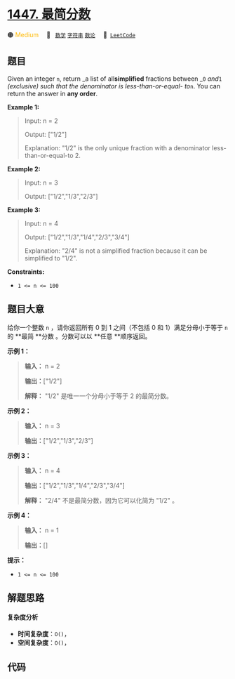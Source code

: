 # [1447. 最简分数](https://leetcode.com/problems/simplified-fractions)

🟠 <font color=#ffb800>Medium</font>&emsp; 🔖&ensp; [`数学`](/tag/math.md) [`字符串`](/tag/string.md) [`数论`](/tag/number-theory.md)&emsp; 🔗&ensp;[`LeetCode`](https://leetcode.com/problems/simplified-fractions)

## 题目

Given an integer `n`, return _a list of all**simplified** fractions between
_`0` _and_`1` _(exclusive) such that the denominator is less-than-or-equal-
to_`n`. You can return the answer in **any order**.



**Example 1:**

> Input: n = 2
> 
> Output: ["1/2"]
> 
> Explanation: "1/2" is the only unique fraction with a denominator less-than-or-equal-to 2.

**Example 2:**

> Input: n = 3
> 
> Output: ["1/2","1/3","2/3"]

**Example 3:**

> Input: n = 4
> 
> Output: ["1/2","1/3","1/4","2/3","3/4"]
> 
> Explanation: "2/4" is not a simplified fraction because it can be simplified to "1/2".

**Constraints:**

  * `1 <= n <= 100`


## 题目大意

给你一个整数 `n` ，请你返回所有 0 到 1 之间（不包括 0 和 1）满足分母小于等于  `n` 的 **最简  **分数 。分数可以以 **任意
**顺序返回。



**示例 1：**

> 
> 
> 
> 
> 
> **输入：** n = 2
> 
> **输出：**["1/2"]
> 
> **解释：** "1/2" 是唯一一个分母小于等于 2 的最简分数。

**示例 2：**

> 
> 
> 
> 
> 
> **输入：** n = 3
> 
> **输出：**["1/2","1/3","2/3"]
> 
> 

**示例 3：**

> 
> 
> 
> 
> 
> **输入：** n = 4
> 
> **输出：**["1/2","1/3","1/4","2/3","3/4"]
> 
> **解释：** "2/4" 不是最简分数，因为它可以化简为 "1/2" 。

**示例 4：**

> 
> 
> 
> 
> 
> **输入：** n = 1
> 
> **输出：**[]
> 
> 



**提示：**

  * `1 <= n <= 100`


## 解题思路

#### 复杂度分析

- **时间复杂度**：`O()`，
- **空间复杂度**：`O()`，

## 代码

```javascript

```